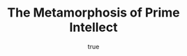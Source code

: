 ---
title: "The Metamorphosis of Prime Intellect"
bookCover: "/assets/book-covers/the-metamorphosis-of-prime-intellect.jpg"
slug: "the-metamorphosis-of-prime-intellect"
bookAuthor: "Roger Williams"
rating: 10
done: false
tags: []
summary: false
detailedNotes: false
amazonLink: ""
author:
  name: Rico Trebeljahr
  picture: "/assets/blog/profile.jpeg"
---
